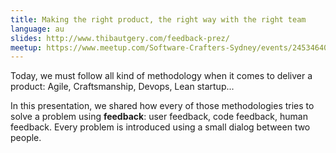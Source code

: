 ```yaml
---
title: Making the right product, the right way with the right team
language: au
slides: http://www.thibautgery.com/feedback-prez/
meetup: https://www.meetup.com/Software-Crafters-Sydney/events/245346409
---
```


Today, we must follow all kind of methodology when it comes to deliver a product: Agile, Craftsmanship, Devops, Lean startup...

In this presentation, we shared how every of those methodologies tries to solve a problem using **feedback**: user feedback, code feedback, human feedback. Every problem is introduced using a small dialog between two people.
